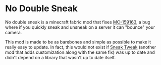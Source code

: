 # No Double Sneak

No double sneak is a minecraft fabric mod that fixes [MC-159163](https://bugs.mojang.com/browse/MC-159163), a bug
where if you quickly sneak and unsneak on a server it can "bounce" your camera.

This mod is made to be as barebones and simple as possible to make it really
easy to update. In fact, this would not exist if [Sneak Tweak](https://github.com/Lortseam/sneak-tweak) (another
mod that adds customization along with the same fix) was up to date and didn't
depend on a library that wasn't up to date itself.